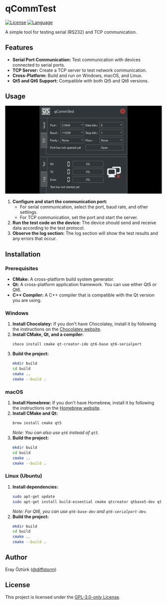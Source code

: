 # qCommTest

[![License](https://img.shields.io/github/license/diffstorm/qCommTest)](https://github.com/diffstorm/qCommTest/blob/main/LICENSE)
[![Language](https://img.shields.io/github/languages/top/diffstorm/qCommTest)](https://github.com/diffstorm/qCommTest)

A simple tool for testing serial (RS232) and TCP communication.

## Features

-   **Serial Port Communication:** Test communication with devices connected to serial ports.
-   **TCP Server:** Create a TCP server to test network communication.
-   **Cross-Platform:** Build and run on Windows, macOS, and Linux.
-   **Qt5 and Qt6 Support:** Compatible with both Qt5 and Qt6 versions.

## Usage

![Usage](usage.gif)

1.  **Configure and start the communication port:**
    -   For serial communication, select the port, baud rate, and other settings.
    -   For TCP communication, set the port and start the server.
2.  **Run the test code on the device:** The device should send and receive data according to the test protocol.
3.  **Observe the log section:** The log section will show the test results and any errors that occur.

## Installation

### Prerequisites

-   **CMake:** A cross-platform build system generator.
-   **Qt:** A cross-platform application framework. You can use either Qt5 or Qt6.
-   **C++ Compiler:** A C++ compiler that is compatible with the Qt version you are using.

### Windows

1.  **Install Chocolatey:** If you don't have Chocolatey, install it by following the instructions on the [Chocolatey website](https://chocolatey.org/install).
2.  **Install CMake, Qt, and a compiler:**
    ```bash
    choco install cmake qt-creator-ide qt6-base qt6-serialport
    ```
3.  **Build the project:**
    ```bash
    mkdir build
    cd build
    cmake ..
    cmake --build .
    ```

### macOS

1.  **Install Homebrew:** If you don't have Homebrew, install it by following the instructions on the [Homebrew website](https://brew.sh/).
2.  **Install CMake and Qt:**
    ```bash
    brew install cmake qt5
    ```
    *Note: You can also use `qt6` instead of `qt5`.*
3.  **Build the project:**
    ```bash
    mkdir build
    cd build
    cmake ..
    cmake --build .
    ```

### Linux (Ubuntu)

1.  **Install dependencies:**
    ```bash
    sudo apt-get update
    sudo apt-get install build-essential cmake qtcreator qtbase5-dev qtserialport5-dev
    ```
    *Note: For Qt6, you can use `qt6-base-dev` and `qt6-serialport-dev`.*
2.  **Build the project:**
    ```bash
    mkdir build
    cd build
    cmake ..
    cmake --build .
    ```

## Author

Eray Öztürk ([@diffstorm](https://github.com/diffstorm))

## License

This project is licensed under the [GPL-3.0-only License](LICENSE).
